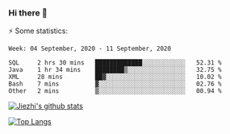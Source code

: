 ### Hi there 👋

⚡ Some statistics:

<!--START_SECTION:waka-->
```text
Week: 04 September, 2020 - 11 September, 2020

SQL     2 hrs 30 mins   █████████████░░░░░░░░░░░░   52.31 % 
Java    1 hr 34 mins    ████████▒░░░░░░░░░░░░░░░░   32.75 % 
XML     28 mins         ██▓░░░░░░░░░░░░░░░░░░░░░░   10.02 % 
Bash    7 mins          ▓░░░░░░░░░░░░░░░░░░░░░░░░   02.76 % 
Other   2 mins          ▒░░░░░░░░░░░░░░░░░░░░░░░░   00.94 % 
```
<!--END_SECTION:waka-->

[![Jiezhi's github stats](https://github-readme-stats.vercel.app/api?username=Jiezhi&show_icons=true)](https://github.com/Jiezhi/github-readme-stats)

[![Top Langs](https://github-readme-stats.vercel.app/api/top-langs/?username=Jiezhi&hide=javascript,html)](https://github.com/Jiezhi/github-readme-stats)
<!--
**Jiezhi/Jiezhi** is a ✨ _special_ ✨ repository because its `README.md` (this file) appears on your GitHub profile.

Here are some ideas to get you started:

- 🔭 I’m currently working on ...
- 🌱 I’m currently learning ...
- 👯 I’m looking to collaborate on ...
- 🤔 I’m looking for help with ...
- 💬 Ask me about ...
- 📫 How to reach me: ...
- 😄 Pronouns: ...
- ⚡ Fun fact: ...
-->

